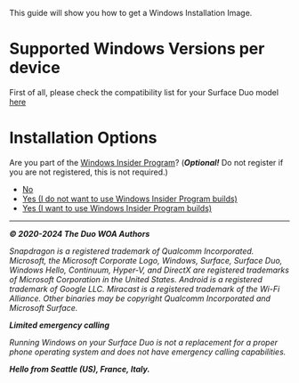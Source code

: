 This guide will show you how to get a Windows Installation Image.

# Supported Windows Versions per device

First of all, please check the compatibility list for your Surface Duo model [here](https://woa-project.github.io/DuoWOA/docs/WindowsCompatibility)

# Installation Options

Are you part of the [Windows Insider Program](https://insider.windows.com)? (_**Optional!**_ Do not register if you are not registered, this is not required.)

- [No](https://woa-project.github.io/DuoWOA/docs/installwindows/ISO/WindowsRetail-Channels)
- [Yes (I do not want to use Windows Insider Program builds)](https://woa-project.github.io/DuoWOA/docs/installwindows/ISO/WindowsRetail-Channels)
- [Yes (I want to use Windows Insider Program builds)](https://woa-project.github.io/DuoWOA/docs/installwindows/ISO/WindowsInsiderProgram-Agreement)

---

_**© 2020-2024 The Duo WOA Authors**_

_Snapdragon is a registered trademark of Qualcomm Incorporated. Microsoft, the Microsoft Corporate Logo, Windows, Surface, Surface Duo, Windows Hello, Continuum, Hyper-V, and DirectX are registered trademarks of Microsoft Corporation in the United States. Android is a registered trademark of Google LLC. Miracast is a registered trademark of the Wi-Fi Alliance. Other binaries may be copyright Qualcomm Incorporated and Microsoft Surface._

_**Limited emergency calling**_

_Running Windows on your Surface Duo is not a replacement for a proper phone operating system and does not have emergency calling capabilities._

_**Hello from Seattle (US), France, Italy.**_